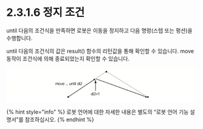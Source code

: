 # 2.3.1.6 정지 조건

until 다음의 조건식을 만족하면 로봇은 이동을 정지하고 다음 명령\(스텝 또는 펑션\)을 수행합니다.

until 다음의 조건식의 값은 result\(\) 함수의 리턴값을 통해 확인할 수 있습니다. move 동작이 조건식에 의해 종료되었는지 확인할 수 있습니다.

![&#xADF8;&#xB9BC; 22 &#xC815;&#xC9C0; &#xC870;&#xAC74;&#xC758; &#xC608;](../../../.gitbook/assets/image%20%2846%29%20%281%29%20%281%29.png)

{% hint style="info" %}
로봇 언어에 대한 자세한 내용은 별도의 “로봇 언어 기능 설명서”를 참조하십시오.
{% endhint %}



